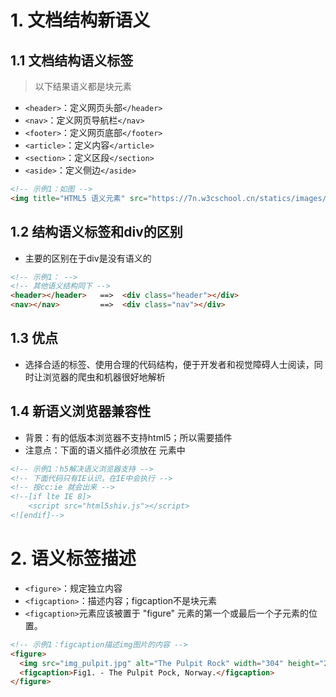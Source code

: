 # 1. 文档结构新语义
## 1.1 文档结构语义标签
> 以下结果语义都是块元素
+ `<header>`：定义网页头部`</header>`
+ `<nav>`：定义网页导航栏`</nav>`
+ `<footer>`：定义网页底部`</footer>`
+ `<article>`：定义内容`</article>`
+ `<section>`：定义区段`</section>`
+ `<aside>`：定义侧边`</aside>`
```html
<!-- 示例1：如图 -->
<img title="HTML5 语义元素" src="https://7n.w3cschool.cn/statics/images/course/img_sem_elements.gif" alt="" height="207" width="174">
```
## 1.2 结构语义标签和div的区别
+ 主要的区别在于div是没有语义的
```html
<!-- 示例1： -->
<!-- 其他语义结构同下 -->
<header></header>   ==>  <div class="header"></div>
<nav></nav>         ==>  <div class="nav"></div>
```
## 1.3 优点
+ 选择合适的标签、使用合理的代码结构，便于开发者和视觉障碍人士阅读，同时让浏览器的爬虫和机器很好地解析

## 1.4 新语义浏览器兼容性
+ 背景：有的低版本浏览器不支持html5；所以需要插件
+ 注意点：下面的语义插件必须放在<head> 元素中
```html
<!-- 示例1：h5解决语义浏览器支持 -->
<!-- 下面代码只有IE认识，在IE中会执行 -->
<!-- 按cc:ie 就会出来 -->
<!--[if lte IE 8]>
    <script src="html5shiv.js"></script>
<![endif]-->
```

# 2. 语义标签描述
+ `<figure>`：规定独立内容
+ `<figcaption>`：描述内容；figcaption不是块元素
+ `<figcaption>`元素应该被置于 "figure" 元素的第一个或最后一个子元素的位置。
```html
<!-- 示例1：figcaption描述img图片的内容 -->
<figure>
  <img src="img_pulpit.jpg" alt="The Pulpit Rock" width="304" height="228">
  <figcaption>Fig1. - The Pulpit Pock, Norway.</figcaption>
</figure>
```



























